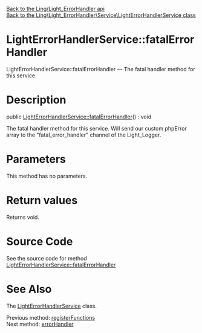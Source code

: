 [Back to the Ling/Light_ErrorHandler api](https://github.com/lingtalfi/Light_ErrorHandler/blob/master/doc/api/Ling/Light_ErrorHandler.md)<br>
[Back to the Ling\Light_ErrorHandler\Service\LightErrorHandlerService class](https://github.com/lingtalfi/Light_ErrorHandler/blob/master/doc/api/Ling/Light_ErrorHandler/Service/LightErrorHandlerService.md)


LightErrorHandlerService::fatalErrorHandler
================



LightErrorHandlerService::fatalErrorHandler — The fatal handler method for this service.




Description
================


public [LightErrorHandlerService::fatalErrorHandler](https://github.com/lingtalfi/Light_ErrorHandler/blob/master/doc/api/Ling/Light_ErrorHandler/Service/LightErrorHandlerService/fatalErrorHandler.md)() : void




The fatal handler method for this service.
Will send our custom phpError array to the "fatal_error_handler" channel of the Light_Logger.




Parameters
================

This method has no parameters.


Return values
================

Returns void.








Source Code
===========
See the source code for method [LightErrorHandlerService::fatalErrorHandler](https://github.com/lingtalfi/Light_ErrorHandler/blob/master/Service/LightErrorHandlerService.php#L120-L135)


See Also
================

The [LightErrorHandlerService](https://github.com/lingtalfi/Light_ErrorHandler/blob/master/doc/api/Ling/Light_ErrorHandler/Service/LightErrorHandlerService.md) class.

Previous method: [registerFunctions](https://github.com/lingtalfi/Light_ErrorHandler/blob/master/doc/api/Ling/Light_ErrorHandler/Service/LightErrorHandlerService/registerFunctions.md)<br>Next method: [errorHandler](https://github.com/lingtalfi/Light_ErrorHandler/blob/master/doc/api/Ling/Light_ErrorHandler/Service/LightErrorHandlerService/errorHandler.md)<br>

